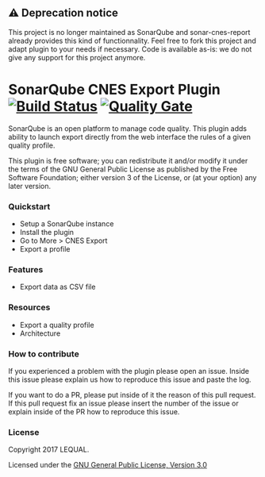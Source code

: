## :warning: Deprecation notice

This project is no longer maintained as SonarQube and sonar-cnes-report already provides this kind of functionnality. Feel free to fork this project and adapt plugin to your needs if necessary. Code is available as-is: we do not give any support for this project anymore.



# SonarQube CNES Export Plugin [![Build Status](https://travis-ci.org/lequal/sonar-cnes-export-plugin.svg?branch=master)](https://travis-ci.org/lequal/sonar-cnes-export-plugin) [![Quality Gate](https://sonarcloud.io/api/project_badges/measure?project=fr.cnes.sonar.plugins.export:sonar-cnes-export-plugin&metric=alert_status)](https://sonarcloud.io/dashboard?id=fr.cnes.sonar.plugins.export%3Asonar-cnes-export-plugin)


SonarQube is an open platform to manage code quality. This plugin adds ability to launch export directly from the web interface the rules of a given quality profile.

This plugin is free software; you can redistribute it and/or modify it under the terms of the GNU General Public License as published by the Free Software Foundation; either version 3 of the License, or (at your option) any later version.

### Quickstart
- Setup a SonarQube instance
- Install the plugin
- Go to More > CNES Export
- Export a profile

### Features
- Export data as CSV file

### Resources
- Export a quality profile
- Architecture

### How to contribute
If you experienced a problem with the plugin please open an issue. Inside this issue please explain us how to reproduce this issue and paste the log.

If you want to do a PR, please put inside of it the reason of this pull request. If this pull request fix an issue please insert the number of the issue or explain inside of the PR how to reproduce this issue.

### License
Copyright 2017 LEQUAL.

Licensed under the [GNU General Public License, Version 3.0](https://www.gnu.org/licenses/gpl.txt)
